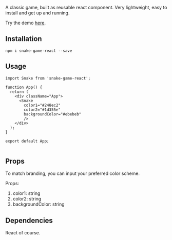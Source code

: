 A classic game, built as reusable react component. Very lightweight, easy to install and get up and running.

Try the demo [here](https://thepetersweeney.com/snake/).

## Installation
```
npm i snake-game-react --save

```

## Usage

```
import Snake from 'snake-game-react';

function App() {
  return (
    <div className="App">
      <Snake 
        color1="#248ec2"
        color2="#1d355e"
        backgroundColor="#ebebeb"
        />  
    </div>
  );
}

export default App;


```
## Props

To match branding, you can input your preferred color scheme.

Props: 

1. color1: string
2. color2: string
3. backgroundColor: string

## Dependencies

React of course.